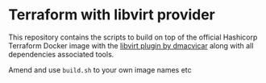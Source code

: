 # Terraform with libvirt provider

This repository contains the scripts to build on top of the official
Hashicorp Terraform Docker image with the [libvirt plugin by dmacvicar](https://github.com/dmacvicar/terraform-provider-libvirt) along with all 
dependencies associated tools.

Amend and use `build.sh` to your own image names etc
